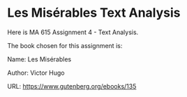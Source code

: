 # Les Misérables Text Analysis

Here is MA 615 Assignment 4 - Text Analysis.

The book chosen for this assignment is:  

Name: Les Misérables

Author: Victor Hugo

URL: https://www.gutenberg.org/ebooks/135
